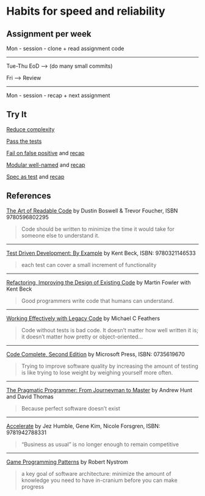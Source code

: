 # Habits for speed and reliability

## Assignment per week

Mon - session - clone + read assignment code

---

Tue-Thu EoD --> (do many small commits)

Fri --> Review

---

Mon - session - recap + next assignment

## Try It

[Reduce complexity](functional.md)

[Pass the tests](pass.md)

[Fail on false positive](fail.md) and [recap](fail-recap.md)

[Modular well-named](small.md) and [recap](small-recap.md)

[Spec as test](spec-as-test.md) and [recap](spec-as-test-recap.md)

## References

[The Art of Readable Code](https://www.oreilly.com/library/view/the-art-of/9781449318482/) by Dustin Boswell & Trevor Foucher, ISBN 9780596802295

>Code should be written to minimize the time it would take for someone else to
understand it.

---
[Test Driven Development: By Example](https://www.oreilly.com/library/view/test-driven-development/0321146530/)
by Kent Beck, ISBN: 9780321146533

>each test can cover a small increment of functionality

---
[Refactoring, Improving the Design of Existing Code](https://martinfowler.com/books/refactoring.html) by Martin Fowler with Kent Beck

>Good programmers write code that humans can understand.

---
[Working Effectively with Legacy Code](https://www.oreilly.com/library/view/working-effectively-with/0131177052/) by Michael C Feathers

>Code without tests is bad code. It doesn’t matter how well written it is; it doesn’t matter how pretty or object-oriented...

---
[Code Complete, Second Edition](https://www.oreilly.com/library/view/code-complete-second/0735619670/) by Microsoft Press,
ISBN: 0735619670

> Trying to improve software quality by increasing the amount of testing is like trying to lose weight by weighing yourself more often.

---
[The Pragmatic Programmer: From Journeyman to Master](https://www.oreilly.com/library/view/the-pragmatic-programmer/020161622X/)
by Andrew Hunt and David Thomas
>Because perfect software doesn’t exist

---
[Accelerate](https://www.oreilly.com/library/view/accelerate/9781457191435/)
by Jez Humble, Gene Kim, Nicole Forsgren,
ISBN: 9781942788331

>“Business as usual” is no longer enough to remain competitive

---
[Game Programming Patterns](https://gameprogrammingpatterns.com/)
by Robert Nystrom

>a key goal of software architecture: minimize the amount of knowledge you need
to have in-cranium before you can make progress
